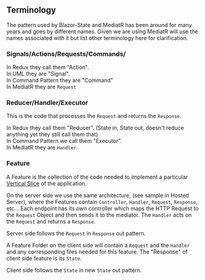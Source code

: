 ## Terminology

The pattern used by Blazor-State and MediatR has been around for many years and goes by different names.
Given we are using MediatR will use the names associated with it but list other terminology here for clarification.

### Signals/Actions/**Requests**/Commands/

In Redux they call them "Action".  
In UML they are "Signal".  
In Command Pattern they are "Command"  
In MediatR they are `Request`

### Reducer/**Handler**/Executor

This is the code that processes the `Request` and returns the `Response`.

In Redux they call them "Reducer". 
(State in, State out, doesn't reduce anything yet they still call them that)  
In Command Pattern we call them "Executor".  
In MediatR they are `Handler`.  

### Feature

A Feature is the collection of the code needed to implement a 
particular [Vertical Slice](https://jimmybogard.com/vertical-slice-architecture/)
of the application.  

On the server side we use the same architecture, 
(see sample in Hosted Server), where the Features contain 
`Controller`, `Handler`, `Request`, `Response`, etc...
Each endpoint has its own controller 
which maps the HTTP Request to the `Request` Object and then sends 
it to the mediator. 
The `Handler` acts on the `Request` and returns a `Response`. 

Server side follows the `Request` in `Response` out pattern.

A Feature Folder on the client side will contain a `Request` and the `Handler` 
and any corresponding files needed for this feature.
The "Response" of client side feature is its `State`.

Client side follows the `State` in new `State` out pattern.